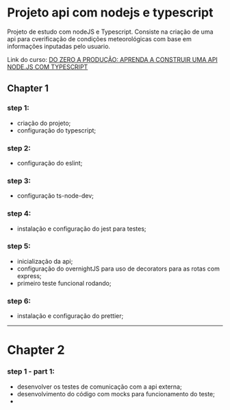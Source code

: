 # Projeto api com nodejs e typescript #

Projeto de estudo com nodeJS e Typescript.
Consiste na criação de uma api para cverificação de condições meteorológicas com base em informações inputadas pelo usuario.

Link do curso: [DO ZERO A PRODUÇÃO: APRENDA A CONSTRUIR UMA API NODE.JS COM TYPESCRIPT](https://www.nodejs-typescript-api.com/curso-gratis)


## Chapter 1

### step 1:
* criação do projeto;
* configuração do typescript;


### step 2:
* configuração do eslint;

### step 3:
* configuração ts-node-dev;

### step 4:
* instalação e configuração do jest para testes;

### step 5:
* inicialização da api;
* configuração do overnightJS para uso de decorators para as rotas com express;
* primeiro teste funcional rodando;

### step 6:
* instalação e configuração do prettier;

---------------------------------

# Chapter 2

### step 1 - part 1:
* desenvolver os testes de comunicação com a api externa;
* desenvolvimento do código com mocks para funcionamento do teste;
* 